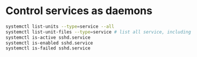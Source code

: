 # Control services as daemons
```bash
systemctl list-units --type=service --all
systemctl list-unit-files --type=service # list all service, including disabled
systemctl is-active sshd.service
systemctl is-enabled sshd.service
systemctl is-failed sshd.service
```
